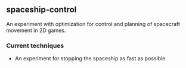 spaceship-control
--------------------
An experiment with optimization for control and planning of spacecraft movement in 2D games.

### Current techniques
* An experiment for stopping the spaceship as fast as possible

